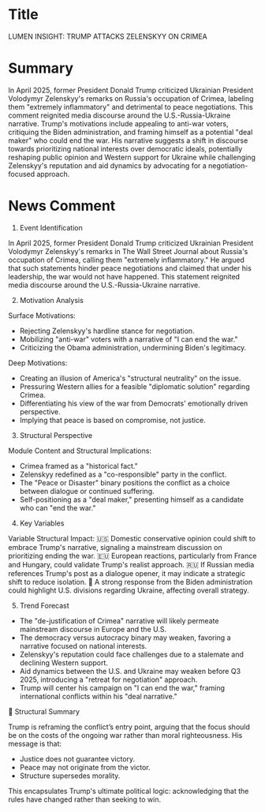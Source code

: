 # Title
LUMEN INSIGHT: TRUMP ATTACKS ZELENSKYY ON CRIMEA

# Summary
In April 2025, former President Donald Trump criticized Ukrainian President Volodymyr Zelenskyy's remarks on Russia's occupation of Crimea, labeling them "extremely inflammatory" and detrimental to peace negotiations. This comment reignited media discourse around the U.S.-Russia-Ukraine narrative. Trump's motivations include appealing to anti-war voters, critiquing the Biden administration, and framing himself as a potential "deal maker" who could end the war. His narrative suggests a shift in discourse towards prioritizing national interests over democratic ideals, potentially reshaping public opinion and Western support for Ukraine while challenging Zelenskyy's reputation and aid dynamics by advocating for a negotiation-focused approach.

# News Comment
1. Event Identification

In April 2025, former President Donald Trump criticized Ukrainian President Volodymyr Zelenskyy's remarks in The Wall Street Journal about Russia's occupation of Crimea, calling them "extremely inflammatory." He argued that such statements hinder peace negotiations and claimed that under his leadership, the war would not have happened. This statement reignited media discourse around the U.S.-Russia-Ukraine narrative.

2. Motivation Analysis

Surface Motivations:
- Rejecting Zelenskyy's hardline stance for negotiation.
- Mobilizing "anti-war" voters with a narrative of "I can end the war."
- Criticizing the Obama administration, undermining Biden's legitimacy.

Deep Motivations:
- Creating an illusion of America's "structural neutrality" on the issue.
- Pressuring Western allies for a feasible "diplomatic solution" regarding Crimea.
- Differentiating his view of the war from Democrats' emotionally driven perspective.
- Implying that peace is based on compromise, not justice.

3. Structural Perspective

Module Content and Structural Implications:
- Crimea framed as a "historical fact."
- Zelenskyy redefined as a "co-responsible" party in the conflict.
- The "Peace or Disaster" binary positions the conflict as a choice between dialogue or continued suffering.
- Self-positioning as a "deal maker," presenting himself as a candidate who can "end the war."

4. Key Variables

Variable Structural Impact:
🇺🇸 Domestic conservative opinion could shift to embrace Trump's narrative, signaling a mainstream discussion on prioritizing ending the war.
🇪🇺 European reactions, particularly from France and Hungary, could validate Trump's realist approach.
🇷🇺 If Russian media references Trump's post as a dialogue opener, it may indicate a strategic shift to reduce isolation.
🧩 A strong response from the Biden administration could highlight U.S. divisions regarding Ukraine, affecting overall strategy.

5. Trend Forecast
- The "de-justification of Crimea" narrative will likely permeate mainstream discourse in Europe and the U.S.
- The democracy versus autocracy binary may weaken, favoring a narrative focused on national interests.
- Zelenskyy's reputation could face challenges due to a stalemate and declining Western support.
- Aid dynamics between the U.S. and Ukraine may weaken before Q3 2025, introducing a "retreat for negotiation" approach.
- Trump will center his campaign on "I can end the war," framing international conflicts within his "deal narrative."

🧩 Structural Summary

Trump is reframing the conflict’s entry point, arguing that the focus should be on the costs of the ongoing war rather than moral righteousness. His message is that:
- Justice does not guarantee victory.
- Peace may not originate from the victor.
- Structure supersedes morality.

This encapsulates Trump's ultimate political logic: acknowledging that the rules have changed rather than seeking to win.
